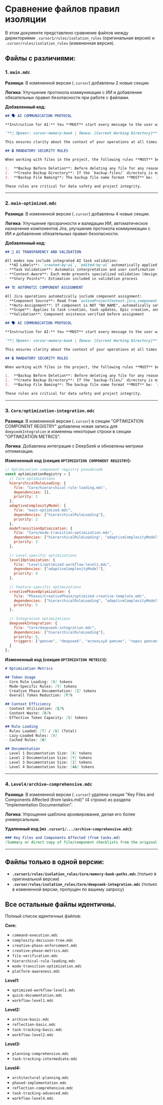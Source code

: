 # Сравнение файлов правил изоляции

В этом документе представлено сравнение файлов между директориями `.cursor1/rules/isolation_rules` (оригинальная версия) и `.cursor/rules/isolation_rules` (измененная версия).

## Файлы с различиями:

### 1. `main.mdc`

**Разница**: В измененной версии (`.cursor`) добавлены 2 новые секции.

**Логика**: Улучшение протокола коммуникации с ИИ и добавление обязательных правил безопасности при работе с файлами.

**Добавленный код:**
```markdown
## 🗣️ AI COMMUNICATION PROTOCOL

**Instruction for AI:** You **MUST** start every message to the user with the following line, replacing `[Current Working Directory]` with the actual current working directory relative to the project root, or the absolute path if outside the project root:

`**📂 Проект: cursor-memory-bank | Папка: [Current Working Directory]**`

This ensures clarity about the context of your operations at all times.

## 🔒 MANDATORY SECURITY RULES

When working with files in the project, the following rules **MUST** be observed by the AI:

1.  **Backup Before Deletion**: Before deleting any file for any reason, its backup copy **MUST** be created in the `backup-files/` folder.
2.  **Create Backup Directory**: If the `backup-files/` directory is missing, it **MUST** be created automatically by the AI before attempting to save a backup.
3.  **Backup File Naming**: The backup file name format **MUST** be: `{original_filename}_{timestamp}.bak`. The timestamp should be in `YYYYMMDDHHMMSS` format (e.g., `myfile.txt_20240515103000.bak`).

These rules are critical for data safety and project integrity.
```

---

### 2. `main-optimized.mdc`

**Разница**: В измененной версии (`.cursor`) добавлены 4 новые секции.

**Логика**: Улучшение прозрачности и валидации ИИ, автоматическое назначение компонентов Jira, улучшение протокола коммуникации с ИИ и добавление обязательных правил безопасности.

**Добавленный код:**
```markdown
## 🤖 AI TRANSPARENCY AND VALIDATION

All modes now include integrated AI task validation:
- **AI Labels**: `created-by-ai`, `edited-by-ai` automatically applied
- **Task Validation**: Automatic interpretation and user confirmation for unlabeled tasks
- **Context-Aware**: Each mode presents specialized validation (design, implementation, etc.)
- **Story Points**: Estimation included in validation process

## 🏗️ AUTOMATIC COMPONENT ASSIGNMENT

All Jira operations automatically include component assignment:
- **Component Source**: Read from `activeProjectContext.jira_component` in `integration_config.md`
- **Auto-Assignment**: If component is NOT "NO_NAME", automatically set component in all Jira create/update operations
- **Scope**: Applies to task creation, task updates, Epic creation, and all Jira modifications
- **Validation**: Component existence verified before assignment

## 🗣️ AI COMMUNICATION PROTOCOL

**Instruction for AI:** You **MUST** start every message to the user with the following line, replacing `[Current Working Directory]` with the actual current working directory relative to the project root, or the absolute path if outside the project root:

`**📂 Проект: cursor-memory-bank | Папка: [Current Working Directory]**`

This ensures clarity about the context of your operations at all times.

## 🔒 MANDATORY SECURITY RULES

When working with files in the project, the following rules **MUST** be observed by the AI:

1.  **Backup Before Deletion**: Before deleting any file for any reason, its backup copy **MUST** be created in the `backup-files/` folder.
2.  **Create Backup Directory**: If the `backup-files/` directory is missing, it **MUST** be created automatically by the AI before attempting to save a backup.
3.  **Backup File Naming**: The backup file name format **MUST** be: `{original_filename}_{timestamp}.bak`. The timestamp should be in `YYYYMMDDHHMMSS` format (e.g., `myfile.txt_20240515103000.bak`).

These rules are critical for data safety and project integrity.
```

---

### 3. `Core/optimization-integration.mdc`

**Разница**: В измененной версии (`.cursor`) в секции "OPTIMIZATION COMPONENT REGISTRY" добавлена новая запись для `deepseekIntegration` и изменены некоторые строки в секции "OPTIMIZATION METRICS".

**Логика**: Добавлена интеграция с DeepSeek и обновлены метрики оптимизации.

**Измененный код (секция `OPTIMIZATION COMPONENT REGISTRY`):**
```javascript
// Optimization component registry pseudocode
const optimizationRegistry = {
  // Core optimizations
  hierarchicalRuleLoading: {
    file: "Core/hierarchical-rule-loading.mdc",
    dependencies: [],
    priority: 1
  },
  adaptiveComplexityModel: {
    file: "main-optimized.mdc",
    dependencies: ["hierarchicalRuleLoading"],
    priority: 2
  },
  modeTransitionOptimization: {
    file: "Core/mode-transition-optimization.mdc",
    dependencies: ["hierarchicalRuleLoading", "adaptiveComplexityModel"],
    priority: 3
  },
  
  // Level-specific optimizations
  level1Optimization: {
    file: "Level1/optimized-workflow-level1.mdc",
    dependencies: ["adaptiveComplexityModel"],
    priority: 4
  },
  
  // Feature-specific optimizations
  creativePhaseOptimization: {
    file: "Phases/CreativePhase/optimized-creative-template.mdc",
    dependencies: ["hierarchicalRuleLoading", "adaptiveComplexityModel"],
    priority: 5
  },
  
  // Integration optimizations
  deepseekIntegration: {
    file: "Core/deepseek-integration.mdc",
    dependencies: ["hierarchicalRuleLoading"],
    priority: 6,
    triggers: ["дипсик", "deepseek", "используй дипсик", "через дипсик", "с помощью дипсика"]
  }
};
```

**Измененный код (секция `OPTIMIZATION METRICS`):**
```markdown
# Optimization Metrics

## Token Usage
- Core Rule Loading: [X] tokens
- Mode-Specific Rules: [Y] tokens
- Creative Phase Documentation: [Z] tokens
- Overall Token Reduction: [P]%

## Context Efficiency
- Context Utilization: [Q]%
- Context Waste: [R]%
- Effective Token Capacity: [S] tokens

## Rule Loading
- Rules Loaded: [T] / [U] (Total)
- Lazy-Loaded Rules: [V]
- Cached Rules: [W]

## Documentation
- Level 1 Documentation Size: [X] tokens
- Level 2 Documentation Size: [Y] tokens
- Level 3 Documentation Size: [Z] tokens
- Level 4 Documentation Size: [AA] tokens
```

---

### 4. `Level4/archive-comprehensive.mdc`

**Разница**: В измененной версии (`.cursor`) удалена секция "Key Files and Components Affected (from tasks.md)" (4 строки) из раздела "Implementation Documentation".

**Логика**: Упрощение шаблона архивирования, делая его более универсальным.

**Удаленный код (из `.cursor1/.../archive-comprehensive.mdc`):**
```markdown
### Key Files and Components Affected (from tasks.md)
[Summary or direct copy of file/component checklists from the original tasks.md for this project. This provides a quick reference to the scope of changes at a component/file level.]

```

---

## Файлы только в одной версии:

-   **`.cursor1/rules/isolation_rules/Core/memory-bank-paths.mdc`** (только в оригинальной версии)
-   **`.cursor/rules/isolation_rules/Core/deepseek-integration.mdc`** (только в измененной версии, пропущен по вашему запросу)

## Все остальные файлы идентичны.

Полный список идентичных файлов:

**Core:**
- `command-execution.mdc`
- `complexity-decision-tree.mdc`
- `creative-phase-enforcement.mdc`
- `creative-phase-metrics.mdc`
- `file-verification.mdc`
- `hierarchical-rule-loading.mdc`
- `mode-transition-optimization.mdc`
- `platform-awareness.mdc`

**Level1:**
- `optimized-workflow-level1.mdc`
- `quick-documentation.mdc`
- `workflow-level1.mdc`

**Level2:**
- `archive-basic.mdc`
- `reflection-basic.mdc`
- `task-tracking-basic.mdc`
- `workflow-level2.mdc`

**Level3:**
- `planning-comprehensive.mdc`
- `task-tracking-intermediate.mdc`

**Level4:**
- `architectural-planning.mdc`
- `phased-implementation.mdc`
- `reflection-comprehensive.mdc`
- `task-tracking-advanced.mdc`
- `workflow-level4.mdc`